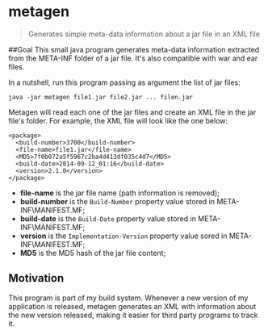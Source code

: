 # metagen

> Generates simple meta-data information about a jar file in an XML file

##Goal
This small java program generates meta-data information extracted from the META-INF folder of a jar file. It's also compatible with war and ear files.

In a nutshell, run this program passing as argument the list of jar files:

```shell
java -jar metagen file1.jar file2.jar ... filen.jar
```

Metagen will read each one of the jar files and create an XML file in the jar file's folder. For example, the XML file will look like the one below:

```
<package>
  <build-number>3700</build-number>
  <file-name>file1.jar</file-name>
  <MD5>7f0b072a5f5967c2ba4d413df035c4d7</MD5>
  <build-date>2014-09-12_01:16</build-date>
  <version>2.1.0</version>
</package>
```

- **file-name** is the jar file name (path information is removed);
- **build-number**  is the `Build-Number` property value stored in META-INF\MANIFEST.MF;
- **build-date** is the `Build-Date` property value stored in META-INF\MANIFEST.MF;
- **version** is the `Implementation-Version` property value sored in META-INF\MANIFEST.MF;
- **MD5** is the MD5 hash of the jar file content;

## Motivation
This program is part of my build system. Whenever a new version of my application is released, metagen generates an XML with information about the new version released, making it easier for third party programs to track it.
